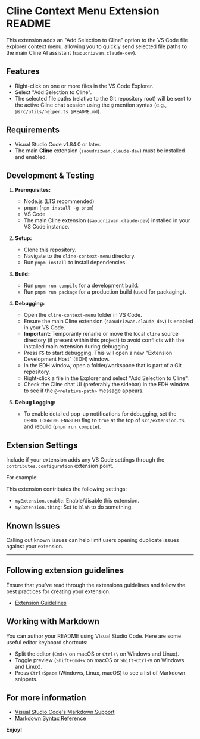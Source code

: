 # Cline Context Menu Extension README

This extension adds an "Add Selection to Cline" option to the VS Code file explorer context menu, allowing you to quickly send selected file paths to the main Cline AI assistant (`saoudrizwan.claude-dev`).

## Features

*   Right-click on one or more files in the VS Code Explorer.
*   Select "Add Selection to Cline".
*   The selected file paths (relative to the Git repository root) will be sent to the active Cline chat session using the `@` mention syntax (e.g., `@src/utils/helper.ts @README.md`).

## Requirements

*   Visual Studio Code v1.84.0 or later.
*   The main **Cline** extension (`saoudrizwan.claude-dev`) must be installed and enabled.

## Development & Testing

1.  **Prerequisites:**
    *   Node.js (LTS recommended)
    *   pnpm (`npm install -g pnpm`)
    *   VS Code
    *   The main Cline extension (`saoudrizwan.claude-dev`) installed in your VS Code instance.

2.  **Setup:**
    *   Clone this repository.
    *   Navigate to the `cline-context-menu` directory.
    *   Run `pnpm install` to install dependencies.

3.  **Build:**
    *   Run `pnpm run compile` for a development build.
    *   Run `pnpm run package` for a production build (used for packaging).

4.  **Debugging:**
    *   Open the `cline-context-menu` folder in VS Code.
    *   Ensure the main Cline extension (`saoudrizwan.claude-dev`) is enabled in your VS Code.
    *   **Important:** Temporarily rename or move the local `cline` source directory (if present within this project) to avoid conflicts with the installed main extension during debugging.
    *   Press `F5` to start debugging. This will open a new "Extension Development Host" (EDH) window.
    *   In the EDH window, open a folder/workspace that is part of a Git repository.
    *   Right-click a file in the Explorer and select "Add Selection to Cline".
    *   Check the Cline chat UI (preferably the sidebar) in the EDH window to see if the `@<relative-path>` message appears.

5.  **Debug Logging:**
    *   To enable detailed pop-up notifications for debugging, set the `DEBUG_LOGGING_ENABLED` flag to `true` at the top of `src/extension.ts` and rebuild (`pnpm run compile`).

## Extension Settings

Include if your extension adds any VS Code settings through the `contributes.configuration` extension point.

For example:

This extension contributes the following settings:

* `myExtension.enable`: Enable/disable this extension.
* `myExtension.thing`: Set to `blah` to do something.

## Known Issues

Calling out known issues can help limit users opening duplicate issues against your extension.

---

## Following extension guidelines

Ensure that you've read through the extensions guidelines and follow the best practices for creating your extension.

* [Extension Guidelines](https://code.visualstudio.com/api/references/extension-guidelines)

## Working with Markdown

You can author your README using Visual Studio Code. Here are some useful editor keyboard shortcuts:

* Split the editor (`Cmd+\` on macOS or `Ctrl+\` on Windows and Linux).
* Toggle preview (`Shift+Cmd+V` on macOS or `Shift+Ctrl+V` on Windows and Linux).
* Press `Ctrl+Space` (Windows, Linux, macOS) to see a list of Markdown snippets.

## For more information

* [Visual Studio Code's Markdown Support](http://code.visualstudio.com/docs/languages/markdown)
* [Markdown Syntax Reference](https://help.github.com/articles/markdown-basics/)

**Enjoy!**
